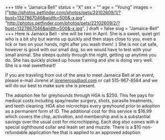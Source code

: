 +++
title = "Jamaica Bell"
status = "X"
sex = ""
age = "Young"
images = ["http://photos.petfinder.com/photos/pets/22102609/1/?bust=1327867046&width=500&-x.jpg",
"http://photos.petfinder.com/photos/pets/22102609/2/?bust=1327867046&width=500&-x.jpg",
]
draft = false
slug = "Jamaica-Bell"
+++
Here is Jamaica Bell - she will be two in April.  She is a sweet, quiet girl who is a bit shy but warms up quickly and then stays close to you, even a lick or two on your hands, right after you wash them! :)  She is not cat safe, however is good with our small dog, so we would have to test with your small animal.  She sleeps quitely through the night, getting up anytime you do.  She has quickly picked up house training and she is doing very well.  She is a real sweetheart!


If you are traveling from out of the area to meet Jamaica Bell at an event, please e-mail Jorene at joreneross@aol.com or call 515-967-6564 and we will do our best to make sure she is present.

The adoption fee for greyhounds through HGA is $250. This fee pays for medical costs including spay/neuter surgery, shots, parasite treatments, and teeth cleaning. HGA also microchips every greyhound prior to adoption as a permanent form of ID. The additional cost for this service is $16.99 which covers the chip, activation, and membership and is a substantial savings over the usual cost for microchipping. Each dog also comes with a special sighthound collar and leash set and muzzle. There is a $10 non-refundable application fee that is applied to an approved adoption.

